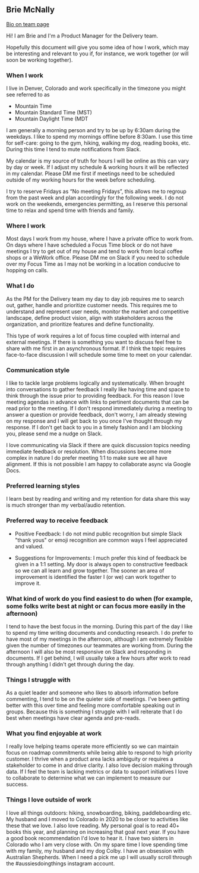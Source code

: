 ## Brie McNally 

[Bio on team page](../../../../../../../content/team/index.md#brie-mcnally)

Hi! I am Brie and I'm a Product Manager for the Delivery team. 

Hopefully this document will give you some idea of how I work, which may be interesting and relevant to you if, for instance, we work together (or will soon be working together).

### When I work

I live in Denver, Colorado and work specifically in the timezone you might see referred to as
- Mountain Time 
- Mountain Standard Time (MST)
- Mountain Daylight Time (MDT

I am generally a morning person and try to be up by 6:30am during the weekdays. I like to spend my mornings offline before 8:30am. I use this time for self-care: going to the gym, hiking, walking my dog, reading books, etc. During this time I tend to mute notifications from Slack. 

My calendar is my source of truth for hours I will be online as this can vary by day or week. If I adjust my schedule & working hours it will be reflected in my calendar. Please DM me first if meetings need to be scheduled outside of my working hours for the week before scheduling.

I try to reserve Fridays as “No meeting Fridays”, this allows me to regroup from the past week and plan accordingly for the following week. I do not work on the weekends, emergencies permitting, as I reserve this personal time to relax and spend time with friends and family. 

### Where I work

Most days I work from my house, where I have a private office to work from. On days where I have scheduled a Focus Time block or do not have meetings I try to get out of my house and tend to work from local coffee shops or a WeWork office. Please DM me on Slack if you need to schedule over my Focus Time as I may not be working in a location conducive to hopping on calls.  

### What I do

As the PM for the Delivery team my day to day job requires me to search out, gather, handle and prioritize customer needs. This requires me to understand and represent user needs, monitor the market and competitive landscape, define product vision, align with stakeholders across the organization, and prioritize features and define functionality.

This type of work requires a lot of focus time coupled with internal and external meetings. If there is something you want to discuss feel free to share with me first in an asynchronous format. If I think the topic requires face-to-face discussion I will schedule some time to meet on your calendar.

### Communication style

I like to tackle large problems logically and systematically. When brought into conversations to gather feedback I really like having time and space to think through the issue prior to providing feedback. For this reason I love meeting agendas in advance with links to pertinent documents that can be read prior to the meeting. If I don't respond immediately during a meeting to answer a question or provide feedback, don't worry, I am already stewing on my response and I will get back to you once I've thought through my response. If I don't get back to you in a timely fashion and I am blocking you, please send me a nudge on Slack.

I love communicating via Slack if there are quick discussion topics needing immediate feedback or resolution. When discussions become more complex in nature I do prefer meeting 1:1 to make sure we all have alignment. If this is not possible I am happy to collaborate async via Google Docs.


### Preferred learning styles

I learn best by reading and writing and my retention for data share this way is much stronger than my verbal/audio retention.

### Preferred way to receive feedback

- Positive Feedback: I do not mind public recognition but simple Slack "thank yous" or emoji recognition are common ways I feel appreciated and valued.

- Suggestions for Improvements: I much prefer this kind of feedback be given in a 1:1 setting. My door is always open to constructive feedback so we can all learn and grow together. The sooner an area of improvement is identified the faster I (or we) can work together to improve it.

### What kind of work do you find easiest to do when (for example, some folks write best at night or can focus more easily in the afternoon)

I tend to have the best focus in the morning. During this part of the day I like to spend my time writing documents and conducting research. I do prefer to have most of my meetings in the afternoon, although I am extremely flexible given the number of timezones our teammates are working from. During the afternoon I will also be most responsive on Slack and responding in documents. If I get behind, I will usually take a few hours after work to read through anything I didn't get through during the day.

### Things I struggle with 

As a quiet leader and someone who likes to absorb information before commenting, I tend to be on the quieter side of meetings. I've been getting better with this over time and feeling more comfortable speaking out in groups. Because this is something I struggle with I will reiterate that I do best when meetings have clear agenda and pre-reads.

### What you find enjoyable at work

I really love helping teams operate more efficiently so we can maintain focus on roadmap commitments while being able to respond to high priority customer. I thrive when a product area lacks ambiguity or requires a stakeholder to come in and drive clarity. I also love decision making through data. If I feel the team is lacking metrics or data to support initiatives I love to collaborate to determine what we can implement to measure our success.

### Things I love outside of work

I love all things outdoors: hiking, snowboarding, biking, paddleboarding etc. My husband and I moved to Colorado in 2020 to be closer to activities like these that we love. I also love reading. My personal goal is to read 40+ books this year, and planning on increasing that goal next year. If you have a good book recommendation I'd love to hear it. I have two sisters in Colorado who I am very close with. On my spare time I love spending time with my family, my husband and my dog Colby. I have an obsession with Australian Shepherds. When I need a pick me up I will usually scroll through the #aussiesdoingthings instagram account.
